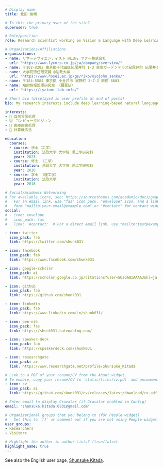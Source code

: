 ```yaml
---
# Display name
title: 北田 俊輔

# Is this the primary user of the site?
superuser: true

# Role/position
role: Research Scientist working on Vision & Language with Deep Learning

# Organizations/Affiliations
organizations:
- name: リサーチサイエンティスト @LINE ヤフー株式会社
  url: "https://www.lycorp.co.jp/ja/company/overview/"
- name: 〒102-8282 東京都千代田区紀尾井町 1-3 東京ガーデンテラス紀尾井町 紀尾井タワー
- name: 大学院特任研究員 @法政大学
  url: "https://www.hosei.ac.jp/gs/riko/oyojoho_senko/"
- name: 〒184-8584 東京都 小金井市 梶野町 3-7-2 南館 S603
- name: 知的情報処理研究室 （彌冨研）
  url: "https://iyatomi-lab.info/"

# Short bio (displayed in user profile at end of posts)
bio: My research interests include deep learning-based natural language processing, computer vision, medical image processing, and computational advertising.

interests:
- 🤖 自然言語処理
- 💻 コンピュータビジョン
- 🏥 医療画像処理
- 📃 計算機広告

education:
  courses:
  - course: 博士（工学）
    institution: 法政大学 大学院 理工学研究科
    year: 2023
  - course: 修士 （工学）
    institution: 法政大学 大学院 理工学研究科
    year: 2020
  - course: 学士 （理工学）
    institution: 法政大学
    year: 2018

# Social/Academic Networking
# For available icons, see: https://sourcethemes.com/academic/docs/page-builder/#icons
#   For an email link, use "fas" icon pack, "envelope" icon, and a link in the
#   form "mailto:your-email@example.com" or "#contact" for contact widget.
social:
# - icon: envelope
#   icon_pack: fas
#   link: '#contact'  # For a direct email link, use "mailto:test@example.org".

- icon: twitter
  icon_pack: fab
  link: https://twitter.com/shunk031

- icon: facebook
  icon_pack: fab
  link: https://www.facebook.com/shunk031

- icon: google-scholar
  icon_pack: ai
  link: https://scholar.google.co.jp/citations?user=GUzGhQIAAAAJ&hl=ja

- icon: github
  icon_pack: fab
  link: https://github.com/shunk031

- icon: linkedin
  icon_pack: fab
  link: https://www.linkedin.com/in/shunk031/

- icon: pen-nib
  icon_pack: fas
  link: https://shunk031.hatenablog.com/

- icon: speaker-deck
  icon_pack: fab
  link: https://speakerdeck.com/shunk031

- icon: researchgate
  icon_pack: ai
  link: https://www.researchgate.net/profile/Shunsuke_Kitada

# Link to a PDF of your resume/CV from the About widget.
# To enable, copy your resume/CV to `static/files/cv.pdf` and uncomment the lines below.
- icon: cv
  icon_pack: ai
  link: https://github.com/shunk031/cv/releases/latest/download/cv.pdf

# Enter email to display Gravatar (if Gravatar enabled in Config)
email: "shunsuke.kitada.0831@gmail.com"

# Organizational groups that you belong to (for People widget)
#   Set this to `[]` or comment out if you are not using People widget.
user_groups:
- Researchers
- Visitors

# Highlight the author in author lists? (true/false)
highlight_name: true
---
```


See also the English user page, [Shunsuke Kitada](/authors/shunsuke-kitada).
